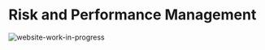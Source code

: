 # Risk and Performance Management


![website-work-in-progress](https://user-images.githubusercontent.com/81968767/138723063-952392ad-807d-4f0a-9ca5-4ed9556eb173.png)
